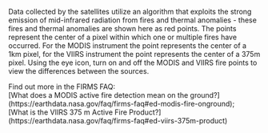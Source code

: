<p>Data collected by the satellites utilize an algorithm that exploits the strong emission of mid-infrared radiation from fires and thermal anomalies - these fires and thermal anomalies are shown here as red points.  The points represent the center of a pixel within which one or multiple fires have occurred. For the MODIS instrument the point represents the center of a 1km pixel, for the VIIRS instrument the point represents the center of a 375m pixel. Using the eye icon, turn on and off the MODIS and VIIRS fire points to view the differences between the sources.
</p>
Find out more in the FIRMS FAQ:<br>
[What does a MODIS active fire detection mean on the ground?](https://earthdata.nasa.gov/faq/firms-faq#ed-modis-fire-onground);<br>
[What is the VIIRS 375 m Active Fire Product?](https://earthdata.nasa.gov/faq/firms-faq#ed-viirs-375m-product)
